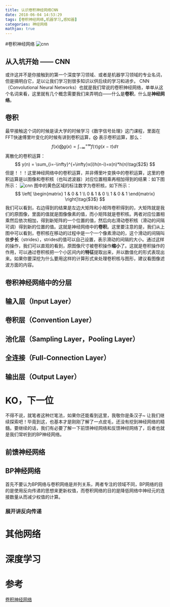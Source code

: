 ```yaml
---
title: 认识卷积神经网络CNN
date: 2018-06-04 14:53:29
tags: [卷积神经网络,机器学习,感知器]
categories: 神经网络
mathjax: true
---
```

#卷积神经网络
![cnn](./cnn0.png)
## 从入坑开始 —— CNN
或许这并不是你接触到的第一个深度学习领域、或者是机器学习领域的专业名词，但是搞明白它，足以让我们学习到很多知识以供后续的学习和进步。
CNN（Convolutional Neural Networks）也就是我们常说的卷积神经网络，单单从这个名词来看，这里就有几个概念需要我们来弄明白——什么是**卷积**，什么是**神经网络**。

## 卷积
最早接触这个词的时候是读大学的时候学习《数字信号处理》这门课程，里面在FFT快速傅里叶变化的时候有讲到卷积运算，$\bigotimes$ 表示卷积运算，那么：
$$
f(x) \bigotimes g(x) = \int_{-\infty}^{+\infty} f(\tau)g(x-\tau)d\tau\tag{$1$} 
$$
离散化的卷积运算：
$$
y(n) = \sum_{i=-\infty}^{+\infty}x(i)h(n-i)=x(n)*h(n)\tag{$2$} 
$$
但是！！！这里神经网络中的卷积运算，并非傅里叶变换中的卷积运算，这里的卷积运算是以图像和卷积核（也叫滤波器）对应位置相乘再相加得到的结果：如下图所示：
![cnn](./CNN.gif)
图中的黄色区域的标注数字为卷积核，如下所示：
$$
 \left[
 \begin{matrix}
   1 & 0 & 1 \\
   0 & 1 & 0 \\
   1 & 0 & 1
  \end{matrix}
  \right]\tag{$3$} 
$$
我们可以看到，右边得到的结果是左边大矩阵和小矩阵卷积得到的，大矩阵就是我们的原图像，里面的值就是图像像素的值，而小矩阵就是卷积核。两者对应位置相乘然后依次相加，得到新矩阵的一个位置的值，然后向右滑动卷积核（滑动的间隔可调）得到新的位置的值。这就是神经网络中的**卷积**。这里要注意的是，我们从上图中可以看到，卷积核在移动的过程中是一个一个像素滑动的，这个滑动的间隔叫做**步长**（strides），strides的值可以自己设置，表示滑动的间隔的大小。通过这样的操作，我们可以直观的看到，原图像尺寸被卷积操作**缩小**了。这就是卷积操作的作用，可以通过卷积核把一个小区间内的**特征**提取出来，并以数值化的形式表现出来。如果你要深挖为什么要用这样的计算形式来处理卷积核与图形，建议看图像滤波方面的内容。

## 卷积神经网络中的分层
## 输入层（Input Layer）
## 卷积层（Convention Layer）
## 池化层（Sampling Layer，Pooling Layer）
## 全连接（Full-Connection Layer）
## 输出层（Output Layer）
# KO，下一位
不得不说，就笔者这种烂笔法，如果你还能看到这里，我敬你是条汉子~ 让我们继续探索吧！毕竟到这，也基本才是刚刚了解了一点皮毛，还没有挖到神经网络的精髓。要继续的话，我们有必要了解一下前馈神经网络和反馈神经网络了，后者也就是我们常听到的BP神经网络。

## 前馈神经网络
## BP神经网络
首先不要认为BP网络与卷积网络是并列关系，两者专注的领域不同，BP网络的目的是使用反向传递的思想来更新权值，而卷积网络的目的是降低网络中神经元的连接数量从而减少权值的计算。
### 展开讲反向传递
# 其他网络
# 深度学习
# 参考
[卷积神经网络](./https://www.jianshu.com/p/fe428f0b32c1)
